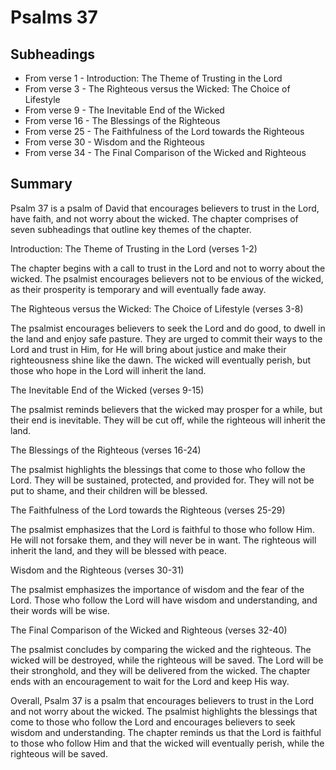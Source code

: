 # Psalms 37

## Subheadings

* From verse 1 - Introduction: The Theme of Trusting in the Lord
* From verse 3 - The Righteous versus the Wicked: The Choice of Lifestyle
* From verse 9 - The Inevitable End of the Wicked
* From verse 16 - The Blessings of the Righteous
* From verse 25 - The Faithfulness of the Lord towards the Righteous
* From verse 30 - Wisdom and the Righteous
* From verse 34 - The Final Comparison of the Wicked and Righteous

## Summary

Psalm 37 is a psalm of David that encourages believers to trust in the Lord, have faith, and not worry about the wicked. The chapter comprises of seven subheadings that outline key themes of the chapter.

Introduction: The Theme of Trusting in the Lord (verses 1-2)

The chapter begins with a call to trust in the Lord and not to worry about the wicked. The psalmist encourages believers not to be envious of the wicked, as their prosperity is temporary and will eventually fade away.

The Righteous versus the Wicked: The Choice of Lifestyle (verses 3-8)

The psalmist encourages believers to seek the Lord and do good, to dwell in the land and enjoy safe pasture. They are urged to commit their ways to the Lord and trust in Him, for He will bring about justice and make their righteousness shine like the dawn. The wicked will eventually perish, but those who hope in the Lord will inherit the land.

The Inevitable End of the Wicked (verses 9-15)

The psalmist reminds believers that the wicked may prosper for a while, but their end is inevitable. They will be cut off, while the righteous will inherit the land.

The Blessings of the Righteous (verses 16-24)

The psalmist highlights the blessings that come to those who follow the Lord. They will be sustained, protected, and provided for. They will not be put to shame, and their children will be blessed.

The Faithfulness of the Lord towards the Righteous (verses 25-29)

The psalmist emphasizes that the Lord is faithful to those who follow Him. He will not forsake them, and they will never be in want. The righteous will inherit the land, and they will be blessed with peace.

Wisdom and the Righteous (verses 30-31)

The psalmist emphasizes the importance of wisdom and the fear of the Lord. Those who follow the Lord will have wisdom and understanding, and their words will be wise.

The Final Comparison of the Wicked and Righteous (verses 32-40)

The psalmist concludes by comparing the wicked and the righteous. The wicked will be destroyed, while the righteous will be saved. The Lord will be their stronghold, and they will be delivered from the wicked. The chapter ends with an encouragement to wait for the Lord and keep His way.

Overall, Psalm 37 is a psalm that encourages believers to trust in the Lord and not worry about the wicked. The psalmist highlights the blessings that come to those who follow the Lord and encourages believers to seek wisdom and understanding. The chapter reminds us that the Lord is faithful to those who follow Him and that the wicked will eventually perish, while the righteous will be saved.